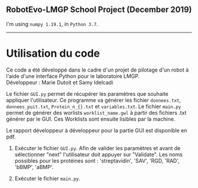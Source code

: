 ## RobotEvo-LMGP School Project (December 2019)

I'm using `numpy 1.19.1`, in `Python 3.7`.

---
# Utilisation du code
Ce code a été développé dans le cadre d'un projet de pilotage d'un robot à l'aide d'une interface Python pour le laboratoire LMGP.\
Développeur : Marie Dutoit et Samy Idelcadi

Le fichier `GUI.py` permet de récupérer les paramètres que souhaite appliquer l'utilisateur. Ce programme va générer les fichier `donnees.txt`, `donnees_puit.txt`, `Protein_n_{}.txt` et `variables.txt`. Le fichier `main.py` permet de générer des worlists `worklist_name.gwl` à partir des fichiers .txt générer par le GUI. Ces Worklists sont ensuite lisibles par la machine.

Le rapport développeur à développeur pour la partie GUI est disponible en pdf.

1. Exécuter le fichier `GUI.py`. Afin de valider les paramètres et avant de sélectionner "next" l'utilisateur doit appuyer sur "Validate". Les noms possibles pour les protéines sont : 'streptavidin', 'SAV', 'RGD, 'RAD', 'bBMP', 'aBMP'.

2. Exécuter le fichier `main.py`. 
